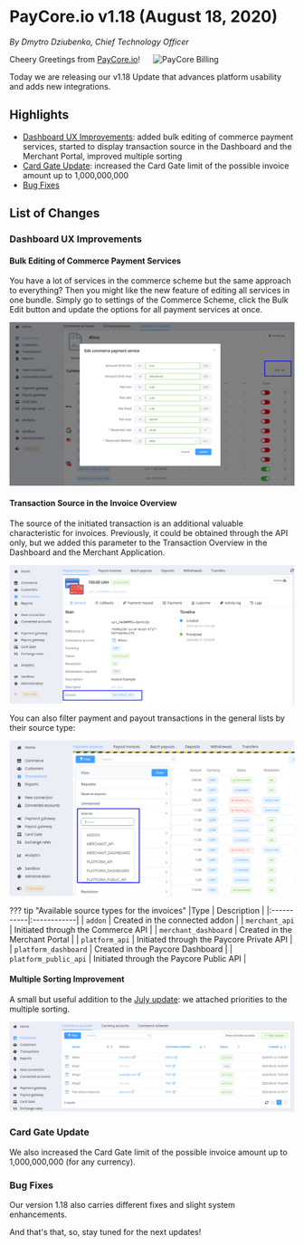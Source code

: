 # **PayCore.io v1.18 (August 18, 2020)**

*By Dmytro Dziubenko, Chief Technology Officer*

<img src="https://paycore.io/wp-content/uploads/2020/06/paycore_illustration_newstyle-1-12-770x400.jpg" alt="PayCore Billing" style="width: 250px; float: right; padding-left: 10px;">

Cheery Greetings from [PayCore.io](https://paycore.io/)!

Today we are releasing our v1.18 Update that advances platform usability and adds new integrations.

## Highlights

* [Dashboard UX Improvements](#dashboard-ux-improvements): added bulk editing of commerce payment services, started to display transaction source in the Dashboard and the Merchant Portal, improved multiple sorting
* [Card Gate Update](#card-gate-update): increased the Card Gate limit of the possible invoice amount up to 1,000,000,000
* [Bug Fixes](#bug-fixes)

## List of Changes

### Dashboard UX Improvements

#### Bulk Editing of Commerce Payment Services

You have a lot of services in the commerce scheme but the same approach to everything? Then you might like the new feature of editing all services in one bundle. Simply go to settings of the Commerce Scheme, click the Bulk Edit button and update the options for all payment services at once.

![Bulk editing of commerce payment services](images/v1.18/bulk-edit.png)

#### Transaction Source in the Invoice Overview

The source of the initiated transaction is an additional valuable characteristic for invoices. Previously, it could be obtained through the API only, but we added this parameter to the Transaction Overview in the Dashboard and the Merchant Application.

![Source in the Invoice Overview](images/v1.18/overview.png)

You can also filter payment and payout transactions in the general lists by their source type:

![Sources in Filter](images/v1.18/filter.png)

??? tip "Available source types for the invoices"
    |Type         | Description  |
    |:-----------|:------------|
    | `addon` | Created in the connected addon |
    | `merchant_api` | Initiated through the Commerce API |
    | `merchant_dashboard` | Created in the Merchant Portal |
    | `platform_api` | Initiated through the Paycore Private API |
    | `platform_dashboard` | Created in the Paycore Dashboard |
    | `platform_public_api` | Initiated through the Paycore Public API |

#### Multiple Sorting Improvement

A small but useful addition to the [July update](/release-notes/v1.16/#multi-sorting-for-grid-layouts): we attached priorities to the multiple sorting.

![Multiple sort](images/v1.18/multi-sorting.png)

<!--
### New Integrations

| Provider | Name  | New features |
|:-:|:-:|:-:|
|     <img src="https://static.openfintech.io/payment_providers/stripe/logo.svg?w=55" width="55px">      | [Stripe](/connectors/stripe/)                | H2H and Instant Payments                           |
|  <img src="https://static.openfintech.io/payment_providers/royalpay/logo.svg?w=85" width="85px">      | [Royal Pay](/connectors/royalpay/)    | H2H payments  |
-->

### Card Gate Update

We also increased the Card Gate limit of the possible invoice amount up to 1,000,000,000 (for any currency).

### Bug Fixes

Our version 1.18 also carries different fixes and slight system enhancements.

And that's that, so, stay tuned for the next updates!
